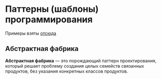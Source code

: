 # Паттерны (шаблоны) программирования

Примеры взяты [отсюда](https://refactoring.guru/ru/design-patterns/python)

## Абстрактная фабрика

**Абстрактная фабрика** — это порождающий паттерн проектирования, который решает проблему создания целых семейств связанных продуктов, без указания конкретных классов продуктов.